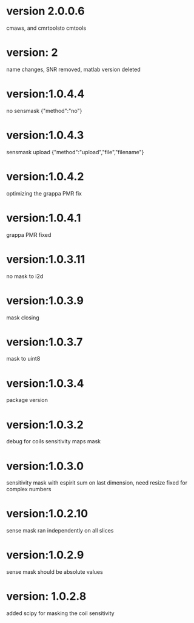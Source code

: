 # version 2.0.0.6
cmaws, and cmrtoolsto cmtools
# version: 2
name changes, SNR removed, matlab version deleted
# version:1.0.4.4
no sensmask
{"method":"no"}
# version:1.0.4.3
sensmask upload
{"method":"upload","file","filename"}
# version:1.0.4.2
optimizing the grappa PMR fix
# version:1.0.4.1
grappa PMR fixed
# version:1.0.3.11
no mask to i2d
# version:1.0.3.9
mask closing
# version:1.0.3.7
mask to uint8
# version:1.0.3.4
package version
# version:1.0.3.2
debug for coils sensitivity maps mask
# version:1.0.3.0
sensitivity mask with espirit sum on last dimension, need resize fixed for complex numbers
# version:1.0.2.10
sense mask ran independently on all slices
# version:1.0.2.9
sense mask should be absolute values
# version: 1.0.2.8
added scipy for masking the coil sensitivity 